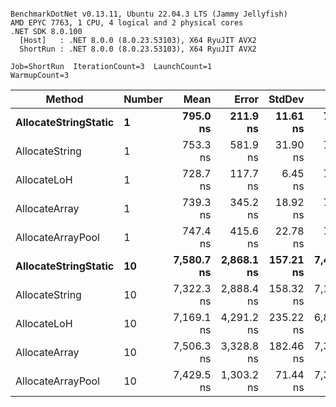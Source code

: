 ```

BenchmarkDotNet v0.13.11, Ubuntu 22.04.3 LTS (Jammy Jellyfish)
AMD EPYC 7763, 1 CPU, 4 logical and 2 physical cores
.NET SDK 8.0.100
  [Host]   : .NET 8.0.0 (8.0.23.53103), X64 RyuJIT AVX2
  ShortRun : .NET 8.0.0 (8.0.23.53103), X64 RyuJIT AVX2

Job=ShortRun  IterationCount=3  LaunchCount=1  
WarmupCount=3  

```
| Method               | Number | Mean       | Error      | StdDev    | Min        | Max        | Gen0   | Gen1   | Allocated |
|--------------------- |------- |-----------:|-----------:|----------:|-----------:|-----------:|-------:|-------:|----------:|
| **AllocateStringStatic** | **1**      |   **795.0 ns** |   **211.9 ns** |  **11.61 ns** |   **781.9 ns** |   **804.0 ns** | **0.0124** | **0.0114** |   **1.02 KB** |
| AllocateString       | 1      |   753.3 ns |   581.9 ns |  31.90 ns |   732.1 ns |   789.9 ns | 0.0124 | 0.0114 |   1.02 KB |
| AllocateLoH          | 1      |   728.7 ns |   117.7 ns |   6.45 ns |   723.0 ns |   735.7 ns | 0.0124 | 0.0114 |   1.02 KB |
| AllocateArray        | 1      |   739.3 ns |   345.2 ns |  18.92 ns |   717.5 ns |   751.0 ns | 0.0124 | 0.0114 |   1.02 KB |
| AllocateArrayPool    | 1      |   747.4 ns |   415.6 ns |  22.78 ns |   733.1 ns |   773.7 ns | 0.0124 | 0.0114 |   1.02 KB |
| **AllocateStringStatic** | **10**     | **7,580.7 ns** | **2,868.1 ns** | **157.21 ns** | **7,474.3 ns** | **7,761.3 ns** | **0.1221** | **0.1144** |  **10.23 KB** |
| AllocateString       | 10     | 7,322.3 ns | 2,888.4 ns | 158.32 ns | 7,140.0 ns | 7,424.7 ns | 0.1221 | 0.1144 |  10.23 KB |
| AllocateLoH          | 10     | 7,169.1 ns | 4,291.2 ns | 235.22 ns | 6,897.5 ns | 7,305.7 ns | 0.1221 | 0.1144 |  10.23 KB |
| AllocateArray        | 10     | 7,506.3 ns | 3,328.8 ns | 182.46 ns | 7,344.0 ns | 7,703.8 ns | 0.1221 | 0.1144 |  10.23 KB |
| AllocateArrayPool    | 10     | 7,429.5 ns | 1,303.2 ns |  71.44 ns | 7,374.0 ns | 7,510.1 ns | 0.1221 | 0.1144 |  10.23 KB |
